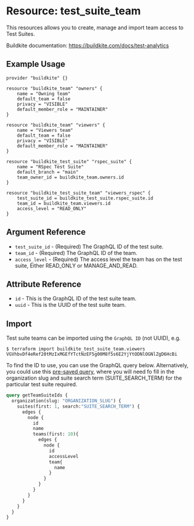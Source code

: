 # Resource: test_suite_team

This resources allows you to create, manage and import team access to Test Suites.

Buildkite documentation: https://buildkite.com/docs/test-analytics

## Example Usage

```hcl
provider "buildkite" {}

resource "buildkite_team" "owners" {
	name = "Owning team"
	default_team = false
	privacy = "VISIBLE"
	default_member_role = "MAINTAINER"
}

resource "buildkite_team" "viewers" {
	name = "Viewers team"
	default_team = false
	privacy = "VISIBLE"
	default_member_role = "MAINTAINER"
}

resource "buildkite_test_suite" "rspec_suite" {
	name = "RSpec Test Suite"
	default_branch = "main"
	team_owner_id = buildkite_team.owners.id
}

resource "buildkite_test_suite_team" "viewers_rspec" {
	test_suite_id = buildkite_test_suite.rspec_suite.id
	team_id = buildkite_team.viewers.id
	access_level = "READ_ONLY"
}
```

## Argument Reference

* `test_suite_id` - (Required) The GraphQL ID of the test suite.
* `team_id` - (Required) The GraphQL ID of the team.
* `access_level` - (Required) The access level the team has on the test suite, Either READ_ONLY or MANAGE_AND_READ.

## Attribute Reference

* `id` - This is the GraphQL ID of the test suite team.
* `uuid` - This is the UUID of the test suite team.

## Import

Test suite teams can be imported using the `GraphQL ID` (not UUID), e.g.

```
$ terraform import buildkite_test_suite_team.viewers VGVhbvDf4eRef20tMzIxMGEfYTctNzEF5g00M8f5s6E2YjYtODNlOGNlZgD6HcBi
```

To find the ID to use, you can use the GraphQL query below. Alternatively, you could use this [pre-saved query](https://buildkite.com/user/graphql/console/e8480014-37a8-4150-a011-6d35f33b4dfd), where you will need fo fill in the organization slug and suite search term (SUITE_SEARCH_TERM) for the particular test suite required.

```graphql
query getTeamSuiteIds {
  organization(slug: "ORGANIZATION_SLUG") {
    suites(first: 1, search:"SUITE_SEARCH_TERM") {
      edges {
        node {
          id
          name
          teams(first: 10){
            edges {
              node {
                id
                accessLevel
                team{
                  name
                }
              }
            }
          }
        }
      }
    }
  }
}
```
